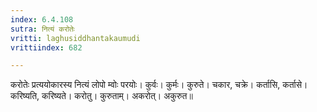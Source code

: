 ```yaml
---
index: 6.4.108
sutra: नित्यं करोतेः
vritti: laghusiddhantakaumudi
vrittiindex: 682

---
```

करोतेः प्रत्ययोकारस्य नित्यं लोपो म्वोः परयोः। कुर्वः। कुर्मः। कुरुते। चकार, चक्रे। कर्तासि, कर्तासे। करिष्यति, करिष्यते। करोतु। कुरुताम्। अकरोत्। अकुरुत॥